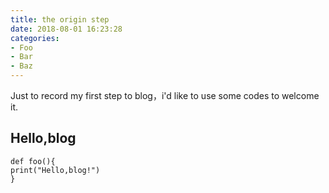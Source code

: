 ```yaml
---
title: the origin step
date: 2018-08-01 16:23:28
categories:
- Foo
- Bar
- Baz
---
```


Just to record my first step to blog，i'd like to use some codes to welcome it.
## Hello,blog

```
def foo(){
print("Hello,blog!")
}
```
